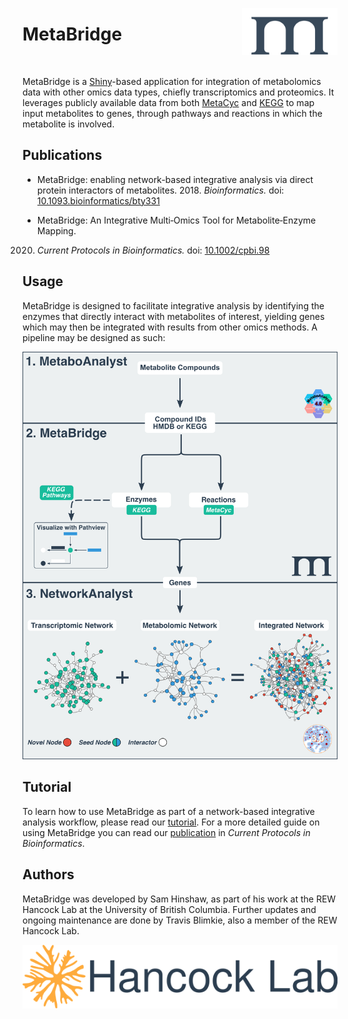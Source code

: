 [<img src="www/logo_blue_small.svg" align="right"  height="75px"/>](https://metabridge.org)

# **MetaBridge**

<br>

MetaBridge is a [Shiny](https://shiny.rstudio.com/)-based application for
integration of metabolomics data with other omics data types, chiefly
transcriptomics and proteomics. It leverages publicly available data from both
[MetaCyc](https://metacyc.org/) and [KEGG](https://www.genome.jp/kegg/) to map
input metabolites to genes, through pathways and reactions in which the
metabolite is involved.

## **Publications**

* MetaBridge: enabling network-based integrative analysis via direct protein
interactors of metabolites. 2018. *Bioinformatics.* doi:
[10.1093.bioinformatics/bty331](https://doi.org/10.1093/bioinformatics/bty331)

* MetaBridge: An Integrative Multi‐Omics Tool for Metabolite‐Enzyme Mapping.
2020. *Current Protocols in Bioinformatics.* doi:
[10.1002/cpbi.98](https://doi.org/10.1002/cpbi.98)

## **Usage**
MetaBridge is designed to facilitate integrative analysis by identifying the
enzymes that directly interact with metabolites of interest, yielding genes
which may then be integrated with results from other omics methods. A pipeline
may be designed as such:

![](./figure_colour_v5.png)

## **Tutorial**
To learn how to use MetaBridge as part of a network-based integrative analysis
workflow, please read our [tutorial](./tutorial/tutorial.md). For a more
detailed guide on using MetaBridge you can read our
[publication](https://doi.org/10.1002/cpbi.98) in *Current Protocols in
Bioinformatics*.

## **Authors**
MetaBridge was developed by Sam Hinshaw, as part of his work at the REW Hancock
Lab at the University of British Columbia. Further updates and ongoing 
maintenance are done by Travis Blimkie, also a member of the REW Hancock Lab.

[<img src="www/hancock-lab-logo-2.svg" align="right"/>](http://cmdr.ubc.ca/bobh/)
